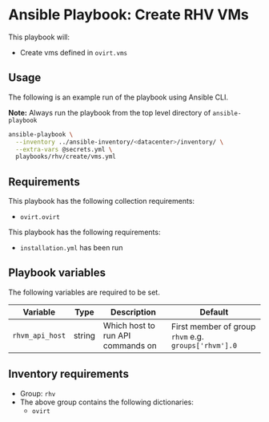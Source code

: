 # Ansible Playbook: Create RHV VMs

This playbook will:

- Create vms defined in `ovirt.vms`

## Usage

The following is an example run of the playbook using Ansible CLI.

**Note:** Always run the playbook from the top level directory of `ansible-playbook`

```sh
ansible-playbook \
  --inventory ../ansible-inventory/<datacenter>/inventory/ \
  --extra-vars @secrets.yml \
  playbooks/rhv/create/vms.yml
```

## Requirements

This playbook has the following collection requirements:

  - `ovirt.ovirt`

This playbook has the following requirements:

  - `installation.yml` has been run

## Playbook variables

The following variables are required to be set.

| Variable | Type | Description | Default |
| -------- | ---- | ----------- | ------- |
| `rhvm_api_host` | string | Which host to run API commands on | First member of group `rhvm` e.g. `groups['rhvm'].0` |

## Inventory requirements

- Group: `rhv`
- The above group contains the following dictionaries:
  - `ovirt`

